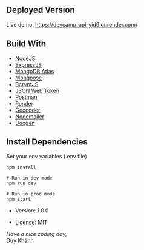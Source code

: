 ## Deployed Version

Live demo: https://devcamp-api-yid9.onrender.com/

## Build With

- [NodeJS](https://nodejs.org/en/)
- [ExpressJS](http://expressjs.com/)
- [MongoDB Atlas](https://www.mongodb.com/atlas/database/)
- [Mongoose](https://mongoosejs.com/)
- [BcryptJS](https://www.npmjs.com/package/bcryptjs)
- [JSON Web Token](https://jwt.io/)
- [Postman](https://www.postman.com/)
- [Render](https://render.com/)
- [Geocoder](https://github.com/nchaulet/node-geocoder)
- [Nodemailer](https://nodemailer.com/about/)
- [Docgen](https://github.com/thedevsaddam/docgen/)

## Install Dependencies

Set your env variables (.env file)

```
npm install
```

```
# Run in dev mode
npm run dev

# Run in prod mode
npm start
```

- Version: 1.0.0

- License: MIT

_Have a nice coding day,_
</br>
Duy Khánh
